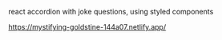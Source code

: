 react accordion with joke questions, using styled components 

https://mystifying-goldstine-144a07.netlify.app/
